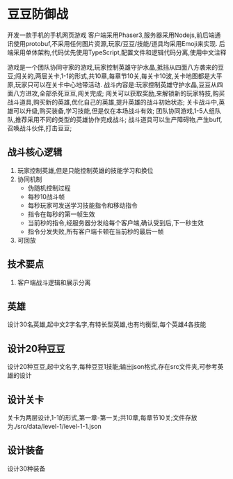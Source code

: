 # 豆豆防御战


开发一款手机的手机网页游戏
客户端采用Phaser3,服务器采用Nodejs,前后端通讯使用protobuf,不采用任何图片资源,玩家/豆豆/技能/道具均采用Emoji来实现.
后端采用单体架构,代码优先使用TypeScript,配置文件和逻辑代码分离,使用中文注释

游戏是一个团队协同守家的游戏,玩家控制英雄守护水晶,抵挡从四面八方袭来的豆豆;闯关的,两层关卡,1-1的形式,共10章,每章节10关,每关卡10波,关卡地图都是大平原,玩家只可以在关卡中心地带活动.
战斗内容是:玩家控制英雄守护水晶,豆豆从四面八方进攻,全部杀死豆豆,闯关完成;
闯关可以获取奖励,来解锁新的玩家特技,购买战斗道具,购买新的英雄,优化自己的英雄,提升英雄的战斗初始状态;
关卡战斗中,英雄可以升级,购买装备,学习技能,但是仅在本场战斗有效;
团队协同游戏,1-5人组队队,推荐采用不同的类型的英雄协作完成战斗;
战斗道具可以生产障碍物,产生buff,召唤战斗伙伴,打击豆豆;

## 战斗核心逻辑

1. 玩家控制英雄,但是只能控制英雄的技能学习和换位
2. 协同机制
    - 伪随机控制过程
    - 每秒10战斗帧
    - 每秒玩家可发送学习技能指令和移动指令
    - 指令在每秒的第一帧生效
    - 当前秒的指令,经服务器分发给每个客户端,确认受到后,下一秒生效
    - 指令分发失败,所有客户端卡顿在当前秒的最后一帧
3. 可回放

## 技术要点

1. 客户端战斗逻辑和展示分离


## 英雄
设计30名英雄,起中文2字名字,有特长型英雄,也有均衡型,每个英雄4各技能

## 设计20种豆豆
设计20种豆豆,起中文名字,每种豆豆1技能;输出json格式,存在src文件夹,可参考英雄的设计

## 设计关卡
关卡为两层设计,1-1的形式,第一章-第一关;共10章,每章节10关;文件存放为./src/data/level-1/level-1-1.json

## 设计装备
设计30种装备
